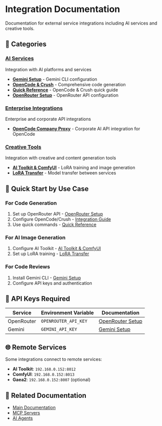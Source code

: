 # Integration Documentation

Documentation for external service integrations including AI services and creative tools.

## 📁 Categories

### [AI Services](./ai-services/)
Integration with AI platforms and services
- **[Gemini Setup](./ai-services/gemini-setup.md)** - Gemini CLI configuration
- **[OpenCode & Crush](./ai-services/opencode-crush.md)** - Comprehensive code generation
- **[Quick Reference](./ai-services/opencode-crush-ref.md)** - OpenCode & Crush quick guide
- **[OpenRouter Setup](./ai-services/openrouter-setup.md)** - OpenRouter API configuration

### [Enterprise Integrations](.)
Enterprise and corporate API integrations
- **[OpenCode Company Proxy](./opencode-company-proxy.md)** - Corporate AI API integration for OpenCode

### [Creative Tools](./creative-tools/)
Integration with creative and content generation tools
- **[AI Toolkit & ComfyUI](./creative-tools/ai-toolkit-comfyui.md)** - LoRA training and image generation
- **[LoRA Transfer](./creative-tools/lora-transfer.md)** - Model transfer between services

## 🚀 Quick Start by Use Case

### For Code Generation
1. Set up OpenRouter API - [OpenRouter Setup](./ai-services/openrouter-setup.md)
2. Configure OpenCode/Crush - [Integration Guide](./ai-services/opencode-crush.md)
3. Use quick commands - [Quick Reference](./ai-services/opencode-crush-ref.md)

### For AI Image Generation
1. Configure AI Toolkit - [AI Toolkit & ComfyUI](./creative-tools/ai-toolkit-comfyui.md)
2. Set up LoRA training - [LoRA Transfer](./creative-tools/lora-transfer.md)

### For Code Reviews
1. Install Gemini CLI - [Gemini Setup](./ai-services/gemini-setup.md)
2. Configure API keys and authentication

## 🔑 API Keys Required

| Service | Environment Variable | Documentation |
|---------|---------------------|---------------|
| OpenRouter | `OPENROUTER_API_KEY` | [OpenRouter Setup](./ai-services/openrouter-setup.md) |
| Gemini | `GEMINI_API_KEY` | [Gemini Setup](./ai-services/gemini-setup.md) |

## 🌐 Remote Services

Some integrations connect to remote services:
- **AI Toolkit**: `192.168.0.152:8012`
- **ComfyUI**: `192.168.0.152:8013`
- **Gaea2**: `192.168.0.152:8007` (optional)

## 📖 Related Documentation

- [Main Documentation](../README.md)
- [MCP Servers](../mcp/servers.md)
- [AI Agents](../ai-agents/)
